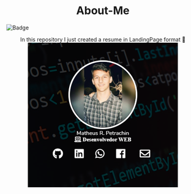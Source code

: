 <h1 align="center">About-Me</h1>

  ![Badge](https://img.shields.io/badge/Blog-Rocketseat-%237159c1?style=for-the-badge&logo=ghost)
<p align="center">
  In this repository I just created a resume in LandingPage format 🚀<br/>  
  <a href="https://matheuspetrachin.github.io/About-Me/"><img src="img/about-me.png"></a>
</p>
